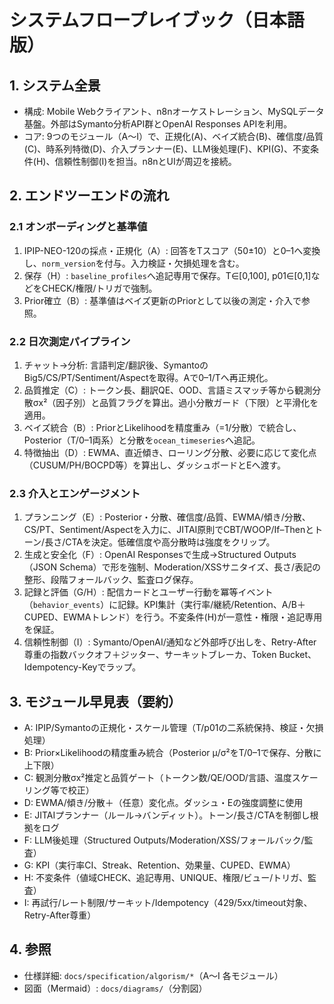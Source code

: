 # システムフロープレイブック（日本語版）

## 1. システム全景
- 構成: Mobile Webクライアント、n8nオーケストレーション、MySQLデータ基盤。外部はSymanto分析API群とOpenAI Responses APIを利用。
- コア: 9つのモジュール（A〜I）で、正規化(A)、ベイズ統合(B)、確信度/品質(C)、時系列特徴(D)、介入プランナー(E)、LLM後処理(F)、KPI(G)、不変条件(H)、信頼性制御(I)を担当。n8nとUIが周辺を接続。

## 2. エンドツーエンドの流れ
### 2.1 オンボーディングと基準値
1. IPIP-NEO-120の採点・正規化（A）: 回答をTスコア（50±10）と0–1へ変換し、`norm_version`を付与。入力検証・欠損処理を含む。
2. 保存（H）: `baseline_profiles`へ追記専用で保存。T∈[0,100], p01∈[0,1]などをCHECK/権限/トリガで強制。
3. Prior確立（B）: 基準値はベイズ更新のPriorとして以後の測定・介入で参照。

### 2.2 日次測定パイプライン
1. チャット→分析: 言語判定/翻訳後、SymantoのBig5/CS/PT/Sentiment/Aspectを取得。Aで0–1/Tへ再正規化。
2. 品質推定（C）: トークン長、翻訳QE、OOD、言語ミスマッチ等から観測分散σx²（因子別）と品質フラグを算出。過小分散ガード（下限）と平滑化を適用。
3. ベイズ統合（B）: PriorとLikelihoodを精度重み（=1/分散）で統合し、Posterior（T/0–1両系）と分散を`ocean_timeseries`へ追記。
4. 特徴抽出（D）: EWMA、直近傾き、ローリング分散、必要に応じて変化点（CUSUM/PH/BOCPD等）を算出し、ダッシュボードとEへ渡す。

### 2.3 介入とエンゲージメント
1. プランニング（E）: Posterior・分散、確信度/品質、EWMA/傾き/分散、CS/PT、Sentiment/Aspectを入力に、JITAI原則でCBT/WOOP/If–Thenとトーン/長さ/CTAを決定。低確信度や高分散時は強度をクリップ。
2. 生成と安全化（F）: OpenAI Responsesで生成→Structured Outputs（JSON Schema）で形を強制、Moderation/XSSサニタイズ、長さ/表記の整形、段階フォールバック、監査ログ保存。
3. 記録と評価（G/H）: 配信カードとユーザー行動を冪等イベント（`behavior_events`）に記録。KPI集計（実行率/継続/Retention、A/B＋CUPED、EWMAトレンド）を行う。不変条件(H)が一意性・権限・追記専用を保証。
4. 信頼性制御（I）: Symanto/OpenAI/通知など外部呼び出しを、Retry-After尊重の指数バックオフ＋ジッター、サーキットブレーカ、Token Bucket、Idempotency-Keyでラップ。

## 3. モジュール早見表（要約）
- A: IPIP/Symantoの正規化・スケール管理（T/p01の二系統保持、検証・欠損処理）
- B: Prior×Likelihoodの精度重み統合（Posterior μ/σ²をT/0–1で保存、分散に上下限）
- C: 観測分散σx²推定と品質ゲート（トークン数/QE/OOD/言語、温度スケーリング等で校正）
- D: EWMA/傾き/分散＋（任意）変化点。ダッシュ・Eの強度調整に使用
- E: JITAIプランナー（ルール→バンディット）。トーン/長さ/CTAを制御し根拠をログ
- F: LLM後処理（Structured Outputs/Moderation/XSS/フォールバック/監査）
- G: KPI（実行率CI、Streak、Retention、効果量、CUPED、EWMA）
- H: 不変条件（値域CHECK、追記専用、UNIQUE、権限/ビュー/トリガ、監査）
- I: 再試行/レート制限/サーキット/Idempotency（429/5xx/timeout対象、Retry-After尊重）

## 4. 参照
- 仕様詳細: `docs/specification/algorism/*`（A〜I 各モジュール）
- 図面（Mermaid）: `docs/diagrams/`（分割図）
